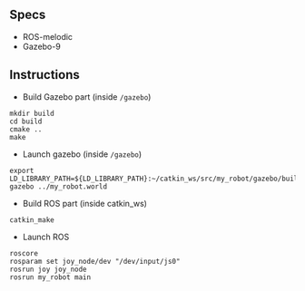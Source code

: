 ## Specs

* ROS-melodic
* Gazebo-9

## Instructions

* Build Gazebo part (inside `/gazebo`)

```
mkdir build
cd build
cmake ..
make
```

* Launch gazebo (inside `/gazebo`)

```
export LD_LIBRARY_PATH=${LD_LIBRARY_PATH}:~/catkin_ws/src/my_robot/gazebo/build
gazebo ../my_robot.world
```

* Build ROS part (inside catkin_ws)

```
catkin_make
```

* Launch ROS

```
roscore
rosparam set joy_node/dev "/dev/input/js0"
rosrun joy joy_node
rosrun my_robot main
```

